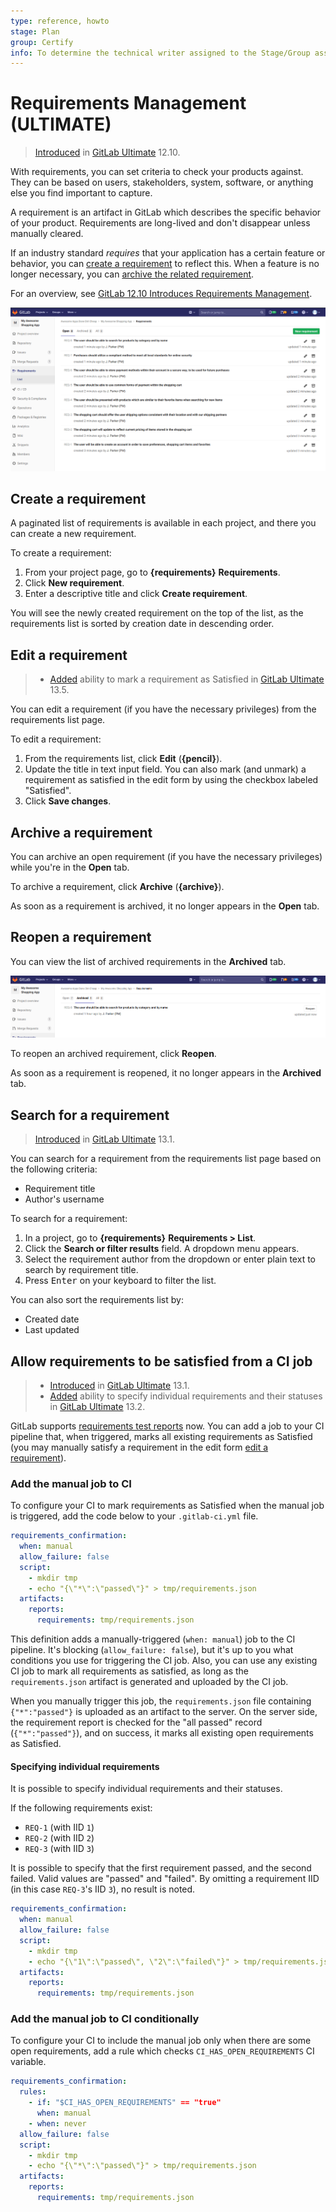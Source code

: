 ```yaml
---
type: reference, howto
stage: Plan
group: Certify
info: To determine the technical writer assigned to the Stage/Group associated with this page, see https://about.gitlab.com/handbook/engineering/ux/technical-writing/#designated-technical-writers
---
```


# Requirements Management **(ULTIMATE)**

> [Introduced](https://gitlab.com/groups/gitlab-org/-/epics/2703) in [GitLab Ultimate](https://about.gitlab.com/pricing/) 12.10.

With requirements, you can set criteria to check your products against. They can be based on users,
stakeholders, system, software, or anything else you find important to capture.

A requirement is an artifact in GitLab which describes the specific behavior of your product.
Requirements are long-lived and don't disappear unless manually cleared.

If an industry standard *requires* that your application has a certain feature or behavior, you can
[create a requirement](#create-a-requirement) to reflect this.
When a feature is no longer necessary, you can [archive the related requirement](#archive-a-requirement).

<i class="fa fa-youtube-play youtube" aria-hidden="true"></i>
For an overview, see [GitLab 12.10 Introduces Requirements Management](https://www.youtube.com/watch?v=uSS7oUNSEoU).

![requirements list view](img/requirements_list_v13_1.png)

## Create a requirement

A paginated list of requirements is available in each project, and there you
can create a new requirement.

To create a requirement:

1. From your project page, go to **{requirements}** **Requirements**.
1. Click **New requirement**.
1. Enter a descriptive title and click **Create requirement**.

You will see the newly created requirement on the top of the list, as the requirements
list is sorted by creation date in descending order.

## Edit a requirement

> - [Added](https://gitlab.com/gitlab-org/gitlab/-/issues/218607) ability to mark a requirement as Satisfied in [GitLab Ultimate](https://about.gitlab.com/pricing/) 13.5.

You can edit a requirement (if you have the necessary privileges) from the requirements
list page.

To edit a requirement:

1. From the requirements list, click **Edit** (**{pencil}**).
1. Update the title in text input field. You can also mark (and unmark) a requirement as satisfied in the edit form by using the checkbox labeled "Satisfied".
1. Click **Save changes**.

## Archive a requirement

You can archive an open requirement (if you have the necessary privileges) while
you're in the **Open** tab.

To archive a requirement, click **Archive** (**{archive}**).

As soon as a requirement is archived, it no longer appears in the **Open** tab.

## Reopen a requirement

You can view the list of archived requirements in the **Archived** tab.

![archived requirements list](img/requirements_archived_list_view_v13_1.png)

To reopen an archived requirement, click **Reopen**.

As soon as a requirement is reopened, it no longer appears in the **Archived** tab.

## Search for a requirement

> [Introduced](https://gitlab.com/gitlab-org/gitlab/-/issues/212543) in [GitLab Ultimate](https://about.gitlab.com/pricing/) 13.1.

You can search for a requirement from the requirements list page based on the following criteria:

- Requirement title
- Author's username

To search for a requirement:

1. In a project, go to **{requirements}** **Requirements > List**.
1. Click the **Search or filter results** field. A dropdown menu appears.
1. Select the requirement author from the dropdown or enter plain text to search by requirement title.
1. Press <kbd>Enter</kbd> on your keyboard to filter the list.

You can also sort the requirements list by:

- Created date
- Last updated

## Allow requirements to be satisfied from a CI job

> - [Introduced](https://gitlab.com/groups/gitlab-org/-/epics/2859) in [GitLab Ultimate](https://about.gitlab.com/pricing/) 13.1.
> - [Added](https://gitlab.com/gitlab-org/gitlab/-/issues/215514) ability to specify individual requirements and their statuses in [GitLab Ultimate](https://about.gitlab.com/pricing/) 13.2.

GitLab supports [requirements test
reports](../../../ci/pipelines/job_artifacts.md#artifactsreportsrequirements) now.
You can add a job to your CI pipeline that, when triggered, marks all existing
requirements as Satisfied (you may manually satisfy a requirement in the edit form [edit a requirement](#edit-a-requirement)).

### Add the manual job to CI

To configure your CI to mark requirements as Satisfied when the manual job is
triggered, add the code below to your `.gitlab-ci.yml` file.

```yaml
requirements_confirmation:
  when: manual
  allow_failure: false
  script:
    - mkdir tmp
    - echo "{\"*\":\"passed\"}" > tmp/requirements.json
  artifacts:
    reports:
      requirements: tmp/requirements.json
```

This definition adds a manually-triggered (`when: manual`) job to the CI
pipeline. It's blocking (`allow_failure: false`), but it's up to you what
conditions you use for triggering the CI job. Also, you can use any existing CI job
to mark all requirements as satisfied, as long as the `requirements.json`
artifact is generated and uploaded by the CI job.

When you manually trigger this job, the `requirements.json` file containing
`{"*":"passed"}` is uploaded as an artifact to the server. On the server side,
the requirement report is checked for the "all passed" record
(`{"*":"passed"}`), and on success, it marks all existing open requirements as
Satisfied.

#### Specifying individual requirements

It is possible to specify individual requirements and their statuses.

If the following requirements exist:

- `REQ-1` (with IID `1`)
- `REQ-2` (with IID `2`)
- `REQ-3` (with IID `3`)

It is possible to specify that the first requirement passed, and the second failed.
Valid values are "passed" and "failed".
By omitting a requirement IID (in this case `REQ-3`'s IID `3`), no result is noted.

```yaml
requirements_confirmation:
  when: manual
  allow_failure: false
  script:
    - mkdir tmp
    - echo "{\"1\":\"passed\", \"2\":\"failed\"}" > tmp/requirements.json
  artifacts:
    reports:
      requirements: tmp/requirements.json
```

### Add the manual job to CI conditionally

To configure your CI to include the manual job only when there are some open
requirements, add a rule which checks `CI_HAS_OPEN_REQUIREMENTS` CI variable.

```yaml
requirements_confirmation:
  rules:
    - if: "$CI_HAS_OPEN_REQUIREMENTS" == "true"
      when: manual
    - when: never
  allow_failure: false
  script:
    - mkdir tmp
    - echo "{\"*\":\"passed\"}" > tmp/requirements.json
  artifacts:
    reports:
      requirements: tmp/requirements.json
```
